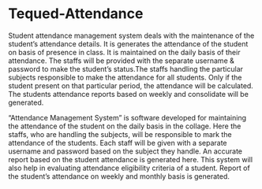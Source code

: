 # Tequed-Attendance
Student attendance management system deals with the maintenance of the  student’s attendance details. It is generates the attendance of the student on basis of  presence in class. It is maintained on the daily basis of their attendance. The staffs will be  provided with the separate username & password to make the student’s status.The staffs handling the particular subjects responsible to make the attendance for  all students. Only if the student present on that particular period, the attendance will be  calculated. The students attendance reports based on weekly and consolidate will be generated.

“Attendance Management System” is software developed for maintaining the attendance of the student on the daily basis in the collage. Here the staffs, who are handling the subjects, will be responsible to mark the attendance of the students. Each staff will be given with a separate username and password based on the subject they handle. An accurate report based on the student attendance is generated here. This system will also help in evaluating attendance eligibility criteria 
of a student. Report of the student’s attendance on weekly and monthly basis is generated.
